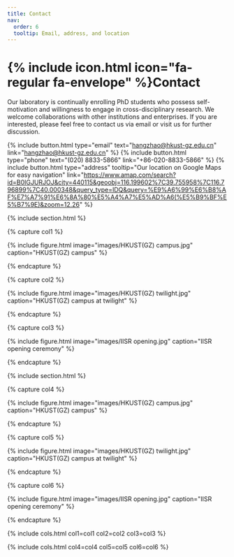 ```yaml
---
title: Contact
nav:
  order: 6
  tooltip: Email, address, and location
---
```


# {% include icon.html icon="fa-regular fa-envelope" %}Contact

Our laboratory is continually enrolling PhD students who possess self-motivation and willingness to engage in cross-disciplinary research. We welcome collaborations with other institutions and enterprises. If you are interested, please feel free to contact us via email or visit us for further discussion.

{%
  include button.html
  type="email"
  text="hangzhao@hkust-gz.edu.cn"
  link="hangzhao@hkust-gz.edu.cn"
%}
{%
  include button.html
  type="phone"
  text="(020) 8833-5866"
  link="+86-020-8833-5866"
%}
{%
  include button.html
  type="address"
  tooltip="Our location on Google Maps for easy navigation"
  link="https://www.amap.com/search?id=B0IGJURJOJ&city=440115&geoobj=116.199602%7C39.755958%7C116.796899%7C40.000348&query_type=IDQ&query=%E9%A6%99%E6%B8%AF%E7%A7%91%E6%8A%80%E5%A4%A7%E5%AD%A6(%E5%B9%BF%E5%B7%9E)&zoom=12.26"
%}

{% include section.html %}

{% capture col1 %}

{%
  include figure.html
  image="images/HKUST(GZ) campus.jpg"
  caption="HKUST(GZ) campus"
%}

{% endcapture %}

{% capture col2 %}

{%
  include figure.html
  image="images/HKUST(GZ) twilight.jpg"
  caption="HKUST(GZ) campus at twilight"
%}

{% endcapture %}

{% capture col3 %}

{%
  include figure.html
  image="images/IISR opening.jpg"
  caption="IISR opening ceremony"
%}

{% endcapture %}

{% include section.html %}

{% capture col4 %}

{%
  include figure.html
  image="images/HKUST(GZ) campus.jpg"
  caption="HKUST(GZ) campus"
%}

{% endcapture %}

{% capture col5 %}

{%
  include figure.html
  image="images/HKUST(GZ) twilight.jpg"
  caption="HKUST(GZ) campus at twilight"
%}

{% endcapture %}

{% capture col6 %}

{%
  include figure.html
  image="images/IISR opening.jpg"
  caption="IISR opening ceremony"
%}

{% endcapture %}


{% include cols.html col1=col1 col2=col2 col3=col3 %}

{% include cols.html col4=col4 col5=col5 col6=col6 %}

